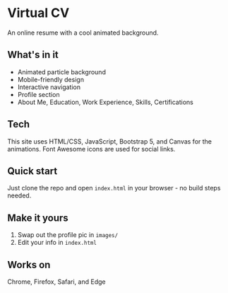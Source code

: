 # Virtual CV

An online resume with a cool animated background.

## What's in it

- Animated particle background
- Mobile-friendly design
- Interactive navigation
- Profile section
- About Me, Education, Work Experience, Skills, Certifications

## Tech

This site uses HTML/CSS, JavaScript, Bootstrap 5, and Canvas for the animations. Font Awesome icons are used for social links.

## Quick start

Just clone the repo and open `index.html` in your browser - no build steps needed.

## Make it yours

1. Swap out the profile pic in `images/`
2. Edit your info in `index.html`

## Works on

Chrome, Firefox, Safari, and Edge
